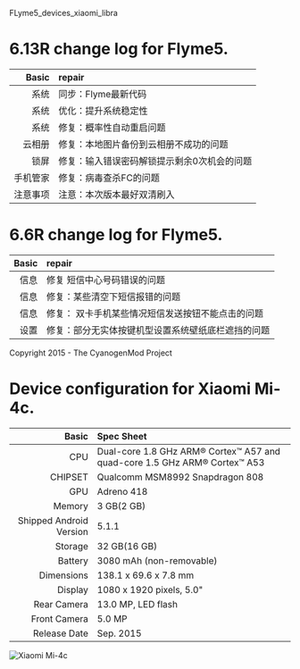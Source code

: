 FLyme5_devices_xiaomi_libra


6.13R change log for Flyme5.
=====================================
Basic   | repair 
-------:|:-------------------------
系统    | 同步：Flyme最新代码
系统    | 优化：提升系统稳定性
系统    | 修复：概率性自动重启问题
云相册  |修复：本地图片备份到云相册不成功的问题
锁屏    | 修复：输入错误密码解锁提示剩余0次机会的问题
手机管家| 修复：病毒查杀FC的问题
注意事项| 注意：本次版本最好双清刷入

6.6R change log for Flyme5.
=====================================
Basic   | repair 
-------:|:-------------------------
信息    | 修复 短信中心号码错误的问题
信息    | 修复：某些清空下短信报错的问题
信息    | 修复： 双卡手机某些情况短信发送按钮不能点击的问题
设置    | 修复：部分无实体按键机型设置系统壁纸底栏遮挡的问题

Copyright 2015 - The CyanogenMod Project

Device configuration for Xiaomi Mi-4c.
=====================================

Basic   | Spec Sheet
-------:|:-------------------------
CPU     | Dual-core 1.8 GHz ARM® Cortex™ A57 and quad-core 1.5 GHz ARM® Cortex™ A53
CHIPSET | Qualcomm MSM8992 Snapdragon 808
GPU     | Adreno 418
Memory  | 3 GB(2 GB)
Shipped Android Version | 5.1.1
Storage | 32 GB(16 GB)
Battery | 3080 mAh (non-removable)
Dimensions | 138.1 x 69.6 x 7.8 mm 
Display | 1080 x 1920 pixels, 5.0"
Rear Camera  | 13.0 MP, LED flash
Front Camera | 5.0 MP
Release Date | Sep. 2015

![Xiaomi Mi-4c](http://igao7.qiniudn.com/uploads/new/article/600_600/201509/56013886e1d4b.png "Xiaomi Mi-4c")

